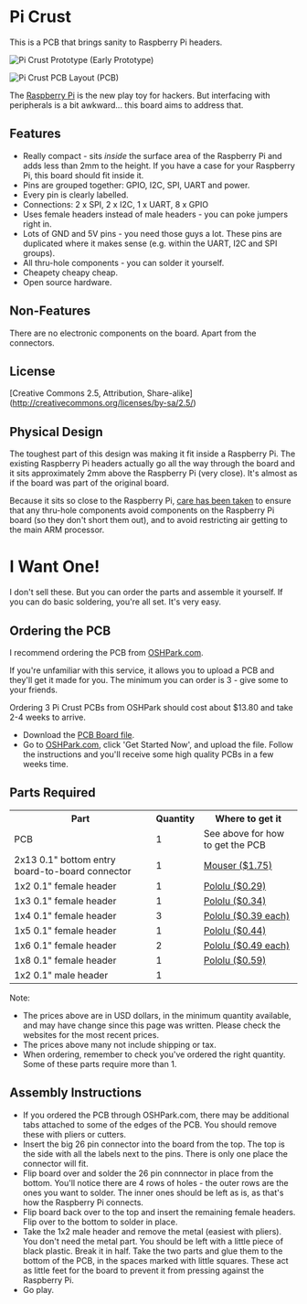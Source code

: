 Pi Crust
========

This is a PCB that brings sanity to Raspberry Pi headers.

![Pi Crust Prototype](https://github.com/joewalnes/pi-crust/raw/master/images/prototype.jpg)
(Early Prototype)

![Pi Crust PCB Layout](https://github.com/joewalnes/pi-crust/raw/master/images/pcb.png)
(PCB)

The [Raspberry Pi](http://www.raspberrypi.org/) is the new play toy for hackers. But interfacing
with peripherals is a bit awkward... this board aims to address that.


Features
--------

*   Really compact - sits *inside* the surface area of the Raspberry Pi and adds less than 2mm to the height. If you have a case for your Raspberry Pi, this board should fit inside it.
*   Pins are grouped together: GPIO, I2C, SPI, UART and power.
*   Every pin is clearly labelled.
*   Connections: 2 x SPI, 2 x I2C, 1 x UART, 8 x GPIO
*   Uses female headers instead of male headers - you can poke jumpers right in.
*   Lots of GND and 5V pins - you need those guys a lot. These pins are duplicated where it makes sense (e.g. within the UART, I2C and SPI groups).
*   All thru-hole components - you can solder it yourself.
*   Cheapety cheapy cheap.
*   Open source hardware.


Non-Features
------------

There are no electronic components on the board. Apart from the connectors.


License
-------

[Creative Commons 2.5, Attribution, Share-alike] (http://creativecommons.org/licenses/by-sa/2.5/)


Physical Design
---------------

The toughest part of this design was making it fit inside a Raspberry Pi. The existing Raspberry Pi headers
actually go all the way through the board and it sits approximately 2mm above the Raspberry Pi (very close).
It's almost as if the board was part of the original board.

Because it sits so close to the Raspberry Pi, [care has been taken](https://twitter.com/joewalnes/status/220147308359196672/photo/1)
to ensure that any thru-hole components avoid components on the Raspberry Pi board (so they don't short them out),
and to avoid restricting air getting to the main ARM processor.


I Want One!
===========

I don't sell these. But you can order the parts and assemble it yourself. If you can do basic soldering, you're all set. It's very easy.


Ordering the PCB
----------------

I recommend ordering the PCB from [OSHPark.com](http://oshpark.com).

If you're unfamiliar with this service, it allows you to upload a PCB and they'll get it made for you. The minimum you can order is 3 - give some to your friends.

Ordering 3 Pi Crust PCBs from OSHPark should cost about $13.80 and take 2-4 weeks to arrive.

*   Download the [PCB Board file](https://github.com/joewalnes/pi-crust/raw/master/pi-crust.brd).
*   Go to [OSHPark.com](http://oshpark.com), click 'Get Started Now', and upload the file. Follow the instructions and you'll receive some high quality PCBs in a few weeks time.


Parts Required
--------------

<table>
  <tr>
    <th>Part</th>
    <th>Quantity</th>
    <th>Where to get it</th>
  </tr>
  <tr>
    <td>PCB</td>
    <td>1</td>
    <td>See above for how to get the PCB</td>
  </tr>
  <tr>
    <td>2x13 0.1" bottom entry board-to-board connector</td>
    <td>1</td>
    <td><a href="http://www.mouser.com/ProductDetail/?qs=sGAEpiMZZMvFp%252byPHbnZYwunzTEjB0Kf">Mouser ($1.75)</a></td>
  </tr>
  <tr>
    <td>1x2 0.1" female header</td>
    <td>1</td>
    <td><a href="http://www.pololu.com/catalog/product/1012">Pololu ($0.29)</a></td>
  </tr>
  <tr>
    <td>1x3 0.1" female header</td>
    <td>1</td>
    <td><a href="http://www.pololu.com/catalog/product/1013">Pololu ($0.34)</a></td>
  </tr>
  <tr>
    <td>1x4 0.1" female header</td>
    <td>3</td>
    <td><a href="http://www.pololu.com/catalog/product/1014">Pololu ($0.39 each)</a></td>
  </tr>
  <tr>
    <td>1x5 0.1" female header</td>
    <td>1</td>
    <td><a href="http://www.pololu.com/catalog/product/1015">Pololu ($0.44)</a></td>
  </tr>
  <tr>
    <td>1x6 0.1" female header</td>
    <td>2</td>
    <td><a href="http://www.pololu.com/catalog/product/1016">Pololu ($0.49 each)</a></td>
  </tr>
  <tr>
    <td>1x8 0.1" female header</td>
    <td>1</td>
    <td><a href="http://www.pololu.com/catalog/product/1018">Pololu ($0.59)</a></td>
  </tr>
  <tr>
    <td>1x2 0.1" male header</td>
    <td>1</td>
    <td><!-- TODO --></td>
  </tr>
</table>

Note:
*   The prices above are in USD dollars, in the minimum quantity available, and may have change since this page was written. Please check the websites for the most recent prices.
*   The prices above many not include shipping or tax.
*   When ordering, remember to check you've ordered the right quantity. Some of these parts require more than 1.


Assembly Instructions
---------------------

*   If you ordered the PCB through OSHPark.com, there may be additional tabs attached to some of the edges of the PCB. You should remove these with pliers or cutters.
*   Insert the big 26 pin connector into the board from the top. The top is the side with all the labels next to the pins. There is only one place the connector will fit.
*   Flip board over and solder the 26 pin connnector in place from the bottom. You'll notice there are 4 rows of holes - the outer rows are the ones you want to solder. The inner ones should be left as is, as that's how the Raspberry Pi connects.
*   Flip board back over to the top and insert the remaining female headers. Flip over to the bottom to solder in place.
*   Take the 1x2 male header and remove the metal (easiest with pliers). You don't need the metal part. You should be left with a little piece of black plastic. Break it in half. Take the two parts and glue them to the bottom of the PCB, in the spaces marked with little squares. These act as little feet for the board to prevent it from pressing against the Raspberry Pi.
*   Go play.



